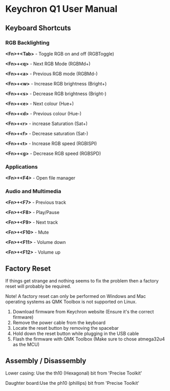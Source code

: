 # Keychron Q1 User Manual
## Keyboard Shortcuts

### RGB Backlighting

**\<Fn>+\<Tab>**  - Toggle RGB on and off (RGBToggle)

**\<Fn>+\<q>**    - Next RGB Mode (RGBMd+)

**\<Fn>+\<a>**    - Previous RGB mode (RGBMd-)

**\<Fn>+\<w>**    - Increase RGB brightness (Bright+)

**\<Fn>+\<s>**    - Decrease RGB brightness (Bright-)

**\<Fn>+\<e>**    - Next colour (Hue+)

**\<Fn>+\<d>**    - Previous colour (Hue-)

**\<Fn>+\<r>**    - increase Saturation (Sat+)

**\<Fn>+\<f>**    - Decrease saturation (Sat-)

**\<Fn>+\<t>**    - Increase RGB speed (RGBISPI)

**\<Fn>+\<g>**    - Decrease RGB speed (RGBSPD)

### Applications

**\<Fn>+\<F4>**   - Open file manager

### Audio and Multimedia

**\<Fn>+\<F7>**  - Previous track

**\<Fn>+\<F8>**   - Play/Pause

**\<Fn>+\<F9>**   - Next track

**\<Fn>+\<F10>**  - Mute

**\<Fn>+\<F11>**  - Volume down

**\<Fn>+\<F12>**  - Volume up

## Factory Reset
If things get strange and nothing seems to fix the problem then a factory reset
will probably be required.

Note! A factory reset can only be performed on Windows and Mac operating systems
as QMK Toolbox is not supported on Linux.

1. Download firmware from Keychron website (Ensure it's the correct firmware)
2. Remove the power cable from the keyboard
3. Locate the reset button by removing the spacebar
4. Hold down the reset button while plugging in the USB cable
5. Flash the firmware with QMK Toolbox (Make sure to chose atmega32u4 as the MCU)

## Assembly / Disassembly
Lower casing: Use  the th10 (Hexagonal) bit from 'Precise Toolkit'

Daughter board:Use  the ph10 (phillips) bit from 'Precise Toolkit'
